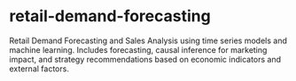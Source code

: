 # retail-demand-forecasting
Retail Demand Forecasting and Sales Analysis using time series models and machine learning. Includes forecasting, causal inference for marketing impact, and strategy recommendations based on economic indicators and external factors.
